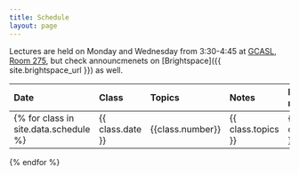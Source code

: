 ```yaml
---
title: Schedule
layout: page
---
```



Lectures are held on Monday and Wednesday from 3:30-4:45 at
[GCASL, Room 275](https://library.nyu.edu/services/campus-media/classrooms/gcasl-275/), but check announcmenets on [Brightspace]({{ site.brightspace_url }}) as well.




| Date | Class | Topics | Notes | Helpful resources | Quiz due | Exercise due |
| :--- | :---- | :----- | :---- | :---------------- | :------- | :----------- |
{% for class in site.data.schedule %} | {{ class.date }} | {{class.number}} | {{ class.topics }} | {{ class.notes }} | {{class.resources }} | {{ class.quiz }} | {{class.exercise }} | 
{% endfor %}

